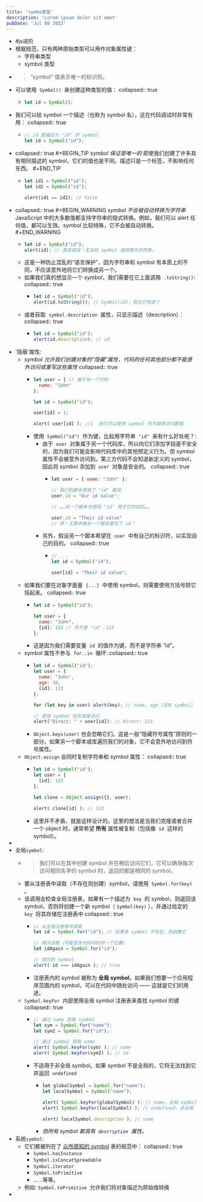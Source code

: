 ```yaml
---
title: 'symbo类型'
description: 'Lorem ipsum dolor sit amet'
pubDate: 'Jul 08 2022'
---
```

- #js进阶
- 根据规范，只有两种原始类型可以用作对象属性键：
	- 字符串类型
	- symbol 类型
- > “symbol” 值表示唯一的标识符。
- 可以使用  `Symbol()`  来创建这种类型的值：
  collapsed:: true
	- ```js
	  let id = Symbol();
	  ```
- 我们可以给 symbol 一个描述（也称为 symbol 名），这在代码调试时非常有用：
  collapsed:: true
	- ```js
	  // id 是描述为 "id" 的 symbol
	  let id = Symbol("id");
	  ```
- collapsed:: true
  #+BEGIN_TIP
  *symbol 保证是唯一的*
  即使我们创建了许多具有相同描述的 symbol，它们的值也是不同。描述只是一个标签，不影响任何东西。
  #+END_TIP
	- ```js
	  let id1 = Symbol("id");
	  let id2 = Symbol("id");
	  
	  alert(id1 == id2); // false
	  ```
- collapsed:: true
  #+BEGIN_WARNING
  *symbol 不会被自动转换为字符串*
  JavaScript 中的大多数值都支持字符串的隐式转换。例如，我们可以 alert 任何值，都可以生效。symbol 比较特殊，它不会被自动转换。
  #+END_WARNING
	- ```js
	  let id = Symbol("id");
	  alert(id); // 类型错误：无法将 symbol 值转换为字符串。
	  ```
	- 这是一种防止混乱的“语言保护”，因为字符串和 symbol 有本质上的不同，不应该意外地将它们转换成另一个。
	- 如果我们真的想显示一个 symbol，我们需要在它上面调用  `.toString()`:
	  collapsed:: true
		- ```js
		  let id = Symbol("id");
		  alert(id.toString()); // Symbol(id)，现在它有效了
		  ```
	- 或者获取  `symbol.description`  属性，只显示描述（description）：
	  collapsed:: true
		- ```js
		  let id = Symbol("id");
		  alert(id.description); // id
		  ```
- '隐蔽'属性:
	- *symbol 允许我们创建对象的“隐藏”属性，代码的任何其他部分都不能意外访问或重写这些属性*
	  collapsed:: true
		- ```js
		  let user = { // 属于另一个代码
		    name: "John"
		  };
		  
		  let id = Symbol("id");
		  
		  user[id] = 1;
		  
		  alert( user[id] ); //1  我们可以使用 symbol 作为键来访问数据
		  ```
		- 使用  `Symbol("id")`  作为键，比起用字符串  `"id"`  来有什么好处呢？:
			- 由于  `user`  对象属于另一个代码库，所以向它们添加字段是不安全的，因为我们可能会影响代码库中的其他预定义行为。但 symbol 属性不会被意外访问到。第三方代码不会知道新定义的 symbol，因此将 symbol 添加到  `user`  对象是安全的。
			  collapsed:: true
				- ```js
				  let user = { name: "John" };
				  
				  // 我们的脚本使用了 "id" 属性。
				  user.id = "Our id value";
				  
				  // ……另一个脚本也想将 "id" 用于它的目的……
				  
				  user.id = "Their id value"
				  // 砰！无意中被另一个脚本重写了 id！
				  ```
			- 另外，假设另一个脚本希望在  `user`  中有自己的标识符，以实现自己的目的。
			  collapsed:: true
				- ```js
				  // ...
				  let id = Symbol("id");
				  
				  user[id] = "Their id value";
				  ```
	- 如果我们要在对象字面量  `{...}`  中使用 symbol，则需要使用方括号把它括起来。
	  collapsed:: true
		- ```js
		  let id = Symbol("id");
		  
		  let user = {
		    name: "John",
		    [id]: 123 // 而不是 "id"：123
		  };
		  ```
		- 这是因为我们需要变量  `id`  的值作为键，而不是字符串 “id”。
	- symbol 属性不参与  `for..in`  循环:
	  collapsed:: true
		- ```js
		  let id = Symbol("id");
		  let user = {
		    name: "John",
		    age: 30,
		    [id]: 123
		  };
		  
		  for (let key in user) alert(key); // name, age（没有 symbol）
		  
		  // 使用 symbol 任务直接访问
		  alert("Direct: " + user[id]); // Direct: 123
		  ```
		- `Object.keys(user)` 也会忽略它们。这是一般“隐藏符号属性”原则的一部分。如果另一个脚本或库遍历我们的对象，它不会意外地访问到符号属性。
	- `Object.assign` 会同时复制字符串和 symbol 属性：
	  collapsed:: true
		- ```js
		  let id = Symbol("id");
		  let user = {
		    [id]: 123
		  };
		  
		  let clone = Object.assign({}, user);
		  
		  alert( clone[id] ); // 123
		  ```
		- 这里并不矛盾，就是这样设计的。这里的想法是当我们克隆或者合并一个 object 时，通常希望 **所有** 属性被复制（包括像  `id`  这样的 symbol）。
-
- 全局`symbol`:
	- > 我们可以在其中创建 symbol 并在稍后访问它们，它可以确保每次访问相同名字的 symbol 时，返回的都是相同的 symbol。
	- 要从注册表中读取（不存在则创建）symbol，请使用  `Symbol.for(key)` 。
	- 该调用会检查全局注册表，如果有一个描述为  `key`  的 symbol，则返回该 symbol，否则将创建一个新 symbol（ `Symbol(key)` ），并通过给定的  `key`  将其存储在注册表中
	  collapsed:: true
		- ```js
		  // 从全局注册表中读取
		  let id = Symbol.for("id"); // 如果该 symbol 不存在，则创建它
		  
		  // 再次读取（可能是在代码中的另一个位置）
		  let idAgain = Symbol.for("id");
		  
		  // 相同的 symbol
		  alert( id === idAgain ); // true
		  ```
		- 注册表内的 symbol 被称为 **全局 symbol**。如果我们想要一个应用程序范围内的 symbol，可以在代码中随处访问 —— 这就是它们的用途。
	- `Symbol.keyFor`  内部使用全局 symbol 注册表来查找 symbol 的键
	  collapsed:: true
		- ```js
		  // 通过 name 获取 symbol
		  let sym = Symbol.for("name");
		  let sym2 = Symbol.for("id");
		  
		  // 通过 symbol 获取 name
		  alert( Symbol.keyFor(sym) ); // name
		  alert( Symbol.keyFor(sym2) ); // id
		  ```
		- 不适用于非全局 symbol。如果 symbol 不是全局的，它将无法找到它并返回  `undefined`
			- ```js
			  let globalSymbol = Symbol.for("name");
			  let localSymbol = Symbol("name");
			  
			  alert( Symbol.keyFor(globalSymbol) ); // name，全局 symbol
			  alert( Symbol.keyFor(localSymbol) ); // undefined，非全局
			  
			  alert( localSymbol.description ); // name
			  ```
			- *但所有 symbol 都具有  `description`  属性。*
- 系统`symbol`:
	- 它们都被列在了 [众所周知的 symbol](https://tc39.github.io/ecma262/#sec-well-known-symbols) 表的规范中：
	  collapsed:: true
		- `Symbol.hasInstance`
		- `Symbol.isConcatSpreadable`
		- `Symbol.iterator`
		- `Symbol.toPrimitive`
		- ……等等。
	- 例如: `Symbol.toPrimitive`  允许我们将对象描述为原始值转换
-